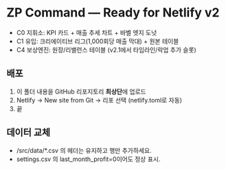 
# ZP Command — Ready for Netlify v2
- C0 지휘소: KPI 카드 + 매출 추세 차트 + 바벨 엣지 도넛
- C1 유입: 크리에이티브 리그(1,000회당 매출 막대) + 원본 테이블
- C4 보상엔진: 원장/리밸런스 테이블 (v2.1에서 타임라인/락업 추가 슬롯)

## 배포
1) 이 폴더 내용을 GitHub 리포지토리 **최상단**에 업로드
2) Netlify → New site from Git → 리포 선택 (netlify.toml로 자동)
3) 끝

## 데이터 교체
- /src/data/*.csv 의 헤더는 유지하고 행만 추가하세요.
- settings.csv 의 last_month_profit=0이어도 정상 표시.
